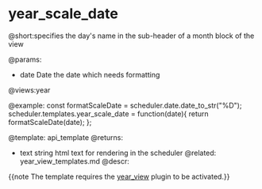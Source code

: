 year_scale_date
=============

@short:specifies the day's name in the sub-header of a month block of the view
	
@params:
- date	Date	the date which needs formatting

@views:year

@example:
const formatScaleDate = scheduler.date.date_to_str("%D");
scheduler.templates.year_scale_date = function(date){
    return formatScaleDate(date);
};

@template:	api_template
@returns:
- text    string     html text for rendering in the scheduler
@related:
	year_view_templates.md
@descr:

{{note The template requires the [year_view](extensions_list.md#year) plugin to be activated.}}
